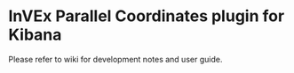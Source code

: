 # InVEx Parallel Coordinates plugin for Kibana

Please refer to wiki for development notes and user guide.
